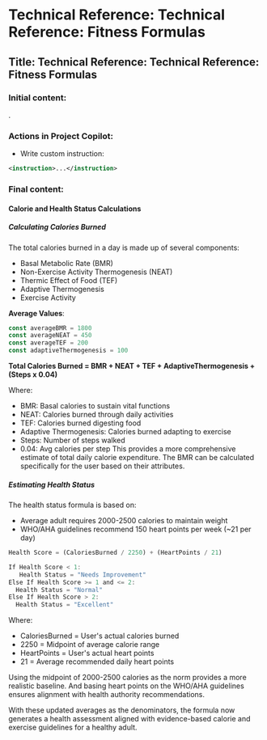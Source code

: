 # Technical Reference: Technical Reference: Fitness Formulas
## Title: Technical Reference: Technical Reference: Fitness Formulas
### Initial content:

.

### Actions in Project Copilot:
- Write custom instruction:
```xml
<instruction>...</instruction>
```
### Final content:

#### Calorie and Health Status Calculations
##### Calculating Calories Burned
The total calories burned in a day is made up of several components:
* Basal Metabolic Rate (BMR)
* Non-Exercise Activity Thermogenesis (NEAT)
* Thermic Effect of Food (TEF)
* Adaptive Thermogenesis
* Exercise Activity

**Average Values**:

```javascript
const averageBMR = 1800  
const averageNEAT = 450
const averageTEF = 200
const adaptiveThermogenesis = 100
```
**Total Calories Burned = BMR + NEAT + TEF + AdaptiveThermogenesis + (Steps x 0.04)**

Where:
* BMR: Basal calories to sustain vital functions
* NEAT: Calories burned through daily activities
* TEF: Calories burned digesting food
* Adaptive Thermogenesis: Calories burned adapting to exercise
* Steps: Number of steps walked
* 0.04: Avg calories per step
This provides a more comprehensive estimate of total daily calorie expenditure. The BMR can be calculated specifically for the user based on their attributes.

##### Estimating Health Status
The health status formula is based on:
* Average adult requires 2000-2500 calories to maintain weight
* WHO/AHA guidelines recommend 150 heart points per week (~21 per day)

```javascript
Health Score = (CaloriesBurned / 2250) + (HeartPoints / 21)

If Health Score < 1:
   Health Status = "Needs Improvement" 
Else If Health Score >= 1 and <= 2:
  Health Status = "Normal"
Else If Health Score > 2:
  Health Status = "Excellent"
```
Where:
* CaloriesBurned = User's actual calories burned
* 2250 = Midpoint of average calorie range
* HeartPoints = User's actual heart points
* 21 = Average recommended daily heart points

Using the midpoint of 2000-2500 calories as the norm provides a more realistic baseline. And basing heart points on the WHO/AHA guidelines ensures alignment with health authority recommendations.

With these updated averages as the denominators, the formula now generates a health assessment aligned with evidence-based calorie and exercise guidelines for a healthy adult.